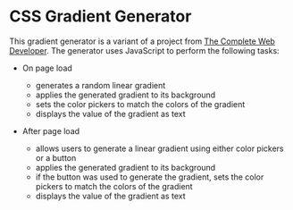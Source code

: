 # CSS Gradient Generator

This gradient generator is a variant of a project from <a href='https://www.udemy.com/the-complete-web-developer-zero-to-mastery' target='_blank'>The Complete Web Developer</a>. The generator uses JavaScript to perform the following tasks:

- On page load

  - generates a random linear gradient
  - applies the generated gradient to its background
  - sets the color pickers to match the colors of the gradient
  - displays the value of the gradient as text

- After page load
  - allows users to generate a linear gradient using either color pickers or a button
  - applies the generated gradient to its background
  - if the button was used to generate the gradient, sets the color pickers to match the colors of the gradient
  - displays the value of the gradient as text
